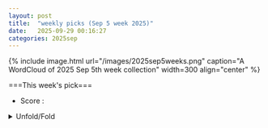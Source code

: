 ```yaml
---
layout: post
title:  "weekly picks (Sep 5 week 2025)"
date:   2025-09-29 00:16:27
categories: 2025sep
---
```


{% include image.html url="/images/2025sep5weeks.png" caption="A WordCloud of 2025 Sep 5th week collection" width=300 align="center" %}




===This week's pick===


* Score : 



<details>
  <summary> Unfold/Fold </summary>
  {% capture markdowncontent %}




---
10/03



1. **[s41567-025-03035-z](https://www.nature.com/articles/s41567-025-03035-z)** Isospin magnetic texture and intervalley exchange interaction in rhombohedral tetralayer graphene (Nature Physics)


1. **[tljb-f7tt](http://link.aps.org/doi/10.1103/tljb-f7tt)** Tessellation Codes: Encoded Quantum Gates by Geometric Rotation (PRL)

1. **[9928-wyjm](http://link.aps.org/doi/10.1103/9928-wyjm)** Emulators for Scarce and Noisy Data: Application to Auxiliary-Field Diffusion Monte Carlo for Neutron Matter (PRL)


1. **[tttd-v936](http://link.aps.org/doi/10.1103/tttd-v936)** Locking Orbital Angular Momentum with Linear Momentum of Light (PRL)

1. **[c8n5-l11j](http://link.aps.org/doi/10.1103/c8n5-l11j)** Most Two-Dimensional Bosonic Topological Orders Forbid Sign-Problem-Free Quantum Monte Carlo Simulation: Nonpositive Gauss Sum as an Indicator (PRL)

1. **[sj4r-cb56](http://link.aps.org/doi/10.1103/sj4r-cb56)** Generating Phase Singularities Using Surface Exciton Polaritons in an Organic Natural Hyperbolic Material (PRL)

1. **[hsbt-c46n](http://link.aps.org/doi/10.1103/hsbt-c46n)** Energy Diffusion in the Long-Range Interacting Spin Systems (PRL)

1. **[b7bv-fpz9](http://link.aps.org/doi/10.1103/b7bv-fpz9)** Optical chirality in Raman scattering (PRR)

1. **[5y2q-jzgx](http://link.aps.org/doi/10.1103/5y2q-jzgx)** Thermal state preparation by repeated interactions at and beyond the Lindblad limit (PRR)

1. **[vgpm-s6tv](http://link.aps.org/doi/10.1103/vgpm-s6tv)** Pre-Floquet states facilitating coherent subharmonic response of periodically driven many-body systems (PRR)

1. **[vhnq-79bj](http://link.aps.org/doi/10.1103/vhnq-79bj)** Quantum Zeno blockade in optomechanical systems (PRRL)

1. **[xdbt-h9bs](http://link.aps.org/doi/10.1103/xdbt-h9bs)** Beyond characteristic equations: A unified one-dimensional non-Bloch band theory via wavefunction data (PRRL)

1. **[2510.01273v1](https://arxiv.org/abs/2510.01273)** Room-Temperature Superconductivity at 298 K in Ternary La-Sc-H System at High-pressure Conditions (arXiv)

1. **[2510.01305v1](https://arxiv.org/abs/2510.01305)** Reply to "Limitations of detecting structural changes and time-reversal symmetry breaking in scanning tunneling microscopy experiments" (arXiv)

1. **[2510.01435v1](https://arxiv.org/abs/2510.01435)** Coupling Magnons to an Opto-Electronic Parametric Oscillator (arXiv)

1. **[2510.01482v1](https://arxiv.org/abs/2510.01482)** Even-denominator fractional quantum Hall states with spontaneously broken rotational symmetry (arXiv)

1. **[2510.01503v1](https://arxiv.org/abs/2510.01503)** Coupling free-surface geometry and localized ion dose for continuum models of radiation-induced nanopatterning (arXiv)

1. **[2510.01518v1](https://arxiv.org/abs/2510.01518)** Second ac screening step as a probe for the first-order melting transition in layered vortex matter at intermediate temperatures (arXiv)

1. **[2510.01626v1](https://arxiv.org/abs/2510.01626)** Classification of Thouless pumps with non-invertible symmetries and implications for Floquet phases (arXiv)

1. **[2510.01682v1](https://arxiv.org/abs/2510.01682)** Re-entrant superconductivity at an oxide heterointerface (arXiv)

1. **[2510.01714v1](https://arxiv.org/abs/2510.01714)** Electric spin and valley Hall effects (arXiv)

1. **[2510.01727v1](https://arxiv.org/abs/2510.01727)** Orbital Magnetization in Correlated States of Twisted Bilayer Transition Metal Dichalcogenides (arXiv)

1. **[2510.01738v1](https://arxiv.org/abs/2510.01738)** Hopf symmetry-protected topological phase at the intersection of magnetic and spin loop-current order (arXiv)

1. **[2510.01786v1](https://arxiv.org/abs/2510.01786)** Tunable Wigner Molecules in a Germanium Quantum Dot (arXiv)

1. **[2510.01821v1](https://arxiv.org/abs/2510.01821)** Intermediate diffusive-ballistic electron conduction around mesoscopic defects in graphene (arXiv)

1. **[2510.01826v1](https://arxiv.org/abs/2510.01826)** Ultrafast giant enhancement of second harmonic generation in a strongly correlated cobaltite YbBaCo4O7 (arXiv)

1. **[2510.01909v1](https://arxiv.org/abs/2510.01909)** Strong-coupling functional renormalization group: Nagaoka ferromagnetism and non-Fermi liquid physics in the Hubbard model at  U = infty  (arXiv)

1. **[2510.01917v1](https://arxiv.org/abs/2510.01917)** Band Gap Engineering of Nitrogen-Doped Monolayer WSe2 Superlattice and its application to Field Effect Transistor (arXiv)

1. **[2510.01921v1](https://arxiv.org/abs/2510.01921)** Electrically tunable ultrafast dynamics and interactions of hybrid excitons in a 2D semiconductor bilayer (arXiv)

1. **[2510.02011v1](https://arxiv.org/abs/2510.02011)** Pulsed-laser induced gold microparticle fragmentation by thermal strain (arXiv)

1. **[2510.02042v1](https://arxiv.org/abs/2510.02042)** The Finite-Temperature Behavior of a Triangular Heisenberg Antiferromagnet (arXiv)

1. **[2510.02064v1](https://arxiv.org/abs/2510.02064)** Ab initio calculation of atomic solid hydrogen phases based on Gutzwiller many-body wave functions (arXiv)

1. **[2510.02221v1](https://arxiv.org/abs/2510.02221)** Phonon Spin Selective One-Way Axial Phonon Transport in Chiral Nanohelix (arXiv)

1. **[2510.02231v1](https://arxiv.org/abs/2510.02231)** Emergent Hierarchy in Localized States of Organic Quantum Chains (arXiv)

1. **[2510.02256v1](https://arxiv.org/abs/2510.02256)** Fate of entanglement in open quantum spin liquid: Time evolution of its genuine multipartite negativity upon sudden coupling to a dissipative bosonic environment (arXiv)

1. **[2510.02267v1](https://arxiv.org/abs/2510.02267)** Quantum gates in coupled quantum dots controlled by coupling modulation (arXiv)

1. **[2510.02289v1](https://arxiv.org/abs/2510.02289)** Charge order through crystallization of Frenkel excitons: realization in kagome metals (arXiv)

1. **[2510.02304v1](https://arxiv.org/abs/2510.02304)** Amplified magnetic catalysis in non-Hermitian Euclidean and hyperbolic Dirac liquids (arXiv)

1. **[2510.01306v1](https://arxiv.org/abs/2510.01306)** Chiral quantum state circulation from photon lattice topology (arXiv)

1. **[2510.01760v1](https://arxiv.org/abs/2510.01760)** Giant enhancement of terahertz high-harmonic generation by cavity engineering of Dirac semimetal (arXiv)

1. **[2510.01802v1](https://arxiv.org/abs/2510.01802)** Machine-learning-enabled methodology for the ab-initio simulations of sub-micro m-wide nanoribbons (arXiv)


1. **[2510.01837v1](https://arxiv.org/abs/2510.01837)** Purcell-enhanced single-photon generation from CsPbBr3 quantum dots in in-situ selected Laguerre-Gaussian modes (arXiv)

1. **[2510.01881v1](https://arxiv.org/abs/2510.01881)** Spin-phonon coupling and isotope-related pseudo-molecule vibrations in layered Cr2Ge2Te6 ferromagnet (arXiv)

1. **[2510.02051v1](https://arxiv.org/abs/2510.02051)** Improving neural network performance for solving quantum sign structure (arXiv)

1. **[2510.02141v1](https://arxiv.org/abs/2510.02141)** Quantum speed-up for solving the one-dimensional Hubbard model using quantum annealing (arXiv)

1. **[2510.02234v1](https://arxiv.org/abs/2510.02234)** Reversal of strain state in a Mott insulator thin film by controlling substrate morphology (arXiv)




---
10/02


1. **[s41467-025-63833-0](https://www.nature.com/articles/s41467-025-63833-0)** Twisted bilayer Ice as a new class of hydrogen-bonding moiré materials (Nature Communications)

1. **[s42005-025-02301-z](https://www.nature.com/articles/s42005-025-02301-z)** Elastic bound states in the continuum with multi-polarization hybridization (Communications Physics)

1. **[s41563-025-02360-1](https://www.nature.com/articles/s41563-025-02360-1)** Large moiré superstructure of stacked incommensurate charge density waves (Nature Materials)

1. **[s41586-025-09524-8](https://www.nature.com/articles/s41586-025-09524-8)** Spin squeezing in an ensemble of nitrogen–vacancy centres in diamond (Nature)

1. **[d41586-025-02968-y](https://www.nature.com/articles/d41586-025-02968-y)** Quantum correlations enhance the sensitivity of room-temperature sensors (Nature)

1. **[s41598-025-21913-7](https://www.nature.com/articles/s41598-025-21913-7)** Correction: Exchange-bias and magnetic anisotropy fields in core–shell ferrite nanoparticles (Scientific Reports)





1. **[vmd7-twd5](http://link.aps.org/doi/10.1103/vmd7-twd5)** Heisenberg-Limited Quantum Metrology without Ancillae (PRL)

1. **[bnkn-4p3f](http://link.aps.org/doi/10.1103/bnkn-4p3f)** Indefinite Causal Order and Quantum Coordinates (PRL)

1. **[j3zk-z17h](http://link.aps.org/doi/10.1103/j3zk-z17h)** Tidal Resonance in Binary Neutron Star Inspirals: A High-Precision Study in Numerical Relativity (PRL)



1. **[y29y-f63h](http://link.aps.org/doi/10.1103/y29y-f63h)** Surface Wave Electron Acceleration from Flat Foils at Parallel Laser Incidence (PRL)

1. **[fz3h-6jdx](http://link.aps.org/doi/10.1103/fz3h-6jdx)** Observation of Anisotropic Dispersive Dark-Exciton Dynamics in CrSBr (PRL)

1. **[r22l-y2rr](http://link.aps.org/doi/10.1103/r22l-y2rr)** Emergent Inductance from Chiral Orbital Currents in a Bulk Ferrimagnet (PRL)

1. **[rwd7-92z9](http://link.aps.org/doi/10.1103/rwd7-92z9)** Quantum Anomalous Hall Effects and Emergent SU(2) Hall Ferromagnets at Fractional Filling of Helical Trilayer Graphene (PRL)

1. **[smkf-k7wq](http://link.aps.org/doi/10.1103/smkf-k7wq)** Dichotomy in Low- and High-Energy Band Renormalizations in Trilayer Nickelate La4Ni3O10: A Comparison with Cuprates (PRL)

1. **[dvlz-93t8](http://link.aps.org/doi/10.1103/dvlz-93t8)** Ultrafast Nonequilibrium Enhancement of Electron-Phonon Interaction in 2H−MoTe2 (PRL)

1. **[f5x9-wp3g](http://link.aps.org/doi/10.1103/f5x9-wp3g)** Theory of Reversed Ripening in Active Phase Separating Systems (PRL)

1. **[ss2g-kbpj](http://link.aps.org/doi/10.1103/ss2g-kbpj)** Light-Induced Phase Separation with Finite Wavelength Selection in Photophobic Microalgae (PRL)

1. **[pcmz-w776](http://link.aps.org/doi/10.1103/pcmz-w776)** High-Performance and Reliable Probabilistic Ising Machine Based on Simulated Quantum Annealing (PRX)






1. **[2510.00099v1](https://arxiv.org/abs/2510.00099)** Defect mediated quantum melting of charge ordered insulators (arXiv)

1. **[2510.00134v1](https://arxiv.org/abs/2510.00134)** Interplay of competing bond-order and loop-current fluctuations as a possible mechanism for superconductivity in kagome metals (arXiv)

1. **[2510.00153v1](https://arxiv.org/abs/2510.00153)** Anomalous diffusion in multichannel systems without a Levy distribution of disorder (arXiv)

1. **[2510.00204v1](https://arxiv.org/abs/2510.00204)** Bidirectional ultrafast control of charge density waves via phase competition (arXiv)

1. **[2510.00220v1](https://arxiv.org/abs/2510.00220)** Nonvolatile Switching of Magnetism via Gate-Induced Sliding in Tetralayer Graphene (arXiv)

1. **[2510.00284v1](https://arxiv.org/abs/2510.00284)** Dimerization in the SU(4) Heisenberg model on the cubic lattice: iPEPS study (arXiv)

1. **[2510.00305v1](https://arxiv.org/abs/2510.00305)** Gate-tunable Josephson parametric amplifiers based on semiconductor nanowires (arXiv)

1. **[2510.00341v1](https://arxiv.org/abs/2510.00341)** Magneto-Tunable Thermal Diode Based on Bulk Superconductor (arXiv)

1. **[2510.00385v1](https://arxiv.org/abs/2510.00385)** A poor man's theory of circular dichroism in single-wall carbon nanotubes (arXiv)

1. **[2510.00448v1](https://arxiv.org/abs/2510.00448)** Possibility of ferro-octupolar order in Ba2CaOsO6 assessed by X-ray magnetic dichroism measurements (arXiv)

1. **[2510.00556v1](https://arxiv.org/abs/2510.00556)** Excitons and Optical Response in Excitonic Insulator Candidate TiSe2 (arXiv)

1. **[2510.00575v1](https://arxiv.org/abs/2510.00575)** Field-free Superconducting Diode Effect in FeTe0.55Se0.45 (arXiv)

1. **[2510.00587v1](https://arxiv.org/abs/2510.00587)** Transition between 2D Symmetry Protected Topological Phases on a Klein Bottle (arXiv)

1. **[2510.00595v1](https://arxiv.org/abs/2510.00595)** Large superconducting diode effect driven by edge states in twisted iron-chalcogenide Josephson junctions (arXiv)

1. **[2510.00605v1](https://arxiv.org/abs/2510.00605)** Terahertz field-induced giant symmetry modulations in a van der Waals antiferromagnet (arXiv)

1. **[2510.00653v1](https://arxiv.org/abs/2510.00653)** Energy-density-driven ultrafast electronic excitations in a cuprate superconductor (arXiv)

1. **[2510.00672v1](https://arxiv.org/abs/2510.00672)** Temperature Dependence of the Response Functions of Graphene: Impact on Casimir and Casimi-Polder Forces in and out of Thermal Equilibrium (arXiv)

1. **[2510.00711v1](https://arxiv.org/abs/2510.00711)** An InAsSb surface quantum well with in-situ deposited Nb as a platform for semiconductor-superconductor hybrid devices (arXiv)

1. **[2510.00760v1](https://arxiv.org/abs/2510.00760)** Charge and Valley Hydrodynamics in the Quantum Hall Regime of Gapped Graphene (arXiv)

1. **[2510.00765v1](https://arxiv.org/abs/2510.00765)** Fast and Sensitive Readout of a Semiconductor Quantum Dot Using an In-Situ Microwave Resonator with Enhanced Gate Lever Arm (arXiv)

1. **[2510.00898v1](https://arxiv.org/abs/2510.00898)** The role of stacking and strain in mean-field magnetic moments of multilayer graphene (arXiv)

1. **[2510.00899v1](https://arxiv.org/abs/2510.00899)** On the mechanism of ferromagnetic resonance in ferromagnet-superconductor trilayers (arXiv)

1. **[2510.00921v1](https://arxiv.org/abs/2510.00921)** Non-Hermitian Skin Effect and Electronic Nonlocal Transport (arXiv)

1. **[2510.00940v1](https://arxiv.org/abs/2510.00940)** Anisotropic linear magnetoresistance in Dirac semimetal NiTe2 nanoflakes (arXiv)

1. **[2510.01053v1](https://arxiv.org/abs/2510.01053)** Interacting spin and charge density waves in kagome metal FeGe (arXiv)

1. **[2510.01058v1](https://arxiv.org/abs/2510.01058)** Temperature anomaly of the VSi and VC vacancy spin coherence time in 4H-SiC (arXiv)

1. **[2510.01075v1](https://arxiv.org/abs/2510.01075)** Spontaneous lattice distortion and crystal field effects in HoB4 (arXiv)

1. **[2510.01102v1](https://arxiv.org/abs/2510.01102)** Wave Packet Propagation through Graphene with Square and Triangular Patterned Circular Potential Scatterers (arXiv)

1. **[2510.01125v1](https://arxiv.org/abs/2510.01125)** Non-Hermitian Dynamics in Quantum Anomalous Hall Insulators (arXiv)

1. **[2510.01162v1](https://arxiv.org/abs/2510.01162)** Charge dynamics of individual conductance channels within a percolation network of a nano-patterned nanocrystal quantum dot solid (arXiv)

1. **[2510.00930v1](https://arxiv.org/abs/2510.00930)** Probing quantum advantage for solving the Fermi-Hubbard model with entropy benchmarking (arXiv)

1. **[2510.01066v1](https://arxiv.org/abs/2510.01066)** Nonperturbative fluctuation effects of charged bosonic fields: A quark-diquark model study at nonzero density (arXiv)

1. **[2510.01117v1](https://arxiv.org/abs/2510.01117)** From Bell Products to GHZ: Quantum Memories via Emergent Hamiltonians (arXiv)






---
10/01


1. **[s41567-025-03040-2](https://www.nature.com/articles/s41567-025-03040-2)** Gate-tunable double-dome superconductivity in twisted trilayer graphene (Nature Physics)

1. **[s41567-025-03034-0](https://www.nature.com/articles/s41567-025-03034-0)** Impact of low-energy spin fluctuations on the strange metal in a cuprate superconductor (Nature Physics)

1. **[s42005-025-02299-4](https://www.nature.com/articles/s42005-025-02299-4)** Topological fractal braiding of non-Hermitian bands (Communications Physics)

1. **[s42005-025-02294-9](https://www.nature.com/articles/s42005-025-02294-9)** Quantum geometric renormalization of the Hall coefficient and unconventional Hall resistivity in ZrTe<sub>5</sub> (Communications Physics)

1. **[s42005-025-02295-8](https://www.nature.com/articles/s42005-025-02295-8)** Spin supercurrent in parity-mixed superconductors with structural chirality (Communications Physics)

1. **[s42005-025-02274-z](https://www.nature.com/articles/s42005-025-02274-z)** Non-Hermitian strong bosonic clustering through interaction-induced caging (Communications Physics)

1. **[s42005-025-02296-7](https://www.nature.com/articles/s42005-025-02296-7)** Uncovering the underlying mechanisms of phase transitions in chiral active particles (Communications Physics)



1. **[g45c-ssfx](http://link.aps.org/doi/10.1103/g45c-ssfx)** Single-Ion Information Engine for Charging Quantum Battery (PRL)

1. **[6qqv-rl7q](http://link.aps.org/doi/10.1103/6qqv-rl7q)** Dark-Matter–Electron Detectors for Dark-Matter–Nucleon Interactions (PRL)

1. **[lbw1-kwd5](http://link.aps.org/doi/10.1103/lbw1-kwd5)** Partial-Wave Resolved Spin-Orbit Dynamics (PRL)

1. **[lcsm-xxty](http://link.aps.org/doi/10.1103/lcsm-xxty)** No Time for Surface Charge: How Bulk Conductivity Hides Charge Patterns from Kelvin Probe Force Microscopy in Contact-Electrified Surfaces (PRL)

1. **[yq1x-kxgm](http://link.aps.org/doi/10.1103/yq1x-kxgm)** Anyon Braiding on the Single Edge of a Fractional Quantum Hall State (PRL)

1. **[ttwf-qgz4](http://link.aps.org/doi/10.1103/ttwf-qgz4)** Terahertz-Induced Tunnel Ionization Drives Coherent Raman-Active Phonon in Bismuth (PRL)

1. **[sqbn-vtcj](http://link.aps.org/doi/10.1103/sqbn-vtcj)** Strongly Entangled Kondo and Kagome Lattices and the Emergent Magnetic Ground State in Heavy-Fermion Kagome Metal YbV6Sn6 (PRL)

1. **[fb2r-qdq7](http://link.aps.org/doi/10.1103/fb2r-qdq7)** Pushing Photons with Electrons: Observation of the Polariton Drag Effect (PRL)

1. **[Physics.18.s122](http://link.aps.org/doi/10.1103/Physics.18.s122)** Charge Transfer Happens Too Fast to See (Physics)




1. **[2509.25251v1](https://arxiv.org/abs/2509.25251)** Metal-insulator transition in a CuO chain created by Kondo interaction (arXiv)

1. **[2509.25316v1](https://arxiv.org/abs/2509.25316)** Topological non-Abelian Gauge Structures in Cayley-Schreier Lattices (arXiv)

1. **[2509.25318v1](https://arxiv.org/abs/2509.25318)** Strong-coupling superconductivity near Gross-Neveu quantum criticality in Dirac systems (arXiv)

1. **[2509.25322v1](https://arxiv.org/abs/2509.25322)** The Sound of Electrons Shattering: Current Noise Composition Laws for Electron Fractionalization (arXiv)

1. **[2509.25330v1](https://arxiv.org/abs/2509.25330)** Chiral charge conservation and ballistic magnetotransport in a disordered Weyl semimetal (arXiv)

1. **[2509.25344v1](https://arxiv.org/abs/2509.25344)** Origin of Spin Stripes in Bilayer Nickelate La3Ni2O7 (arXiv)

1. **[2509.25423v1](https://arxiv.org/abs/2509.25423)** Electropolishing-Induced Topographic Defects in Niobium: Insights and Implications for Superconducting Radio Frequency Applications (arXiv)

1. **[2509.25635v1](https://arxiv.org/abs/2509.25635)** Quantum geometric origins of the orbital degrees of freedom of hybrid bosonic quasiparticles in magnetic systems (arXiv)

1. **[2509.25691v1](https://arxiv.org/abs/2509.25691)** Electric-field control of pure spin photocurrent in germanene (arXiv)

1. **[2509.25703v1](https://arxiv.org/abs/2509.25703)** Probing phase transitions in non-Hermitian systems with quantum entanglement (arXiv)

1. **[2509.25761v1](https://arxiv.org/abs/2509.25761)** Schwinger boson theory for S=1 Kitaev quantum spin liquids (arXiv)

1. **[2509.25772v1](https://arxiv.org/abs/2509.25772)** Effect of Deposition Pressure on the Superconductivity of Ti40V60 Alloy Thin Films (arXiv)

1. **[2509.25797v1](https://arxiv.org/abs/2509.25797)** Growth Optimization of MoSi Thin Film and Measurement of Transport Critical Current Density of its Meander Structure (arXiv)

1. **[2509.25823v1](https://arxiv.org/abs/2509.25823)** Superconducting gap structures in wallpaper fermion systems (arXiv)

1. **[2509.26105v1](https://arxiv.org/abs/2509.26105)** Anisotropic antiferromagnetic order in EuPd3Si2 (arXiv)

1. **[2509.26151v1](https://arxiv.org/abs/2509.26151)** Spin-supersolidity induced quantum criticality and magnetocaloric effect in the triangular-lattice antiferromagnet Rb2Co(SeO3)2 (arXiv)

1. **[2509.26176v1](https://arxiv.org/abs/2509.26176)** Symmetry restoration in a fast scrambling system (arXiv)

1. **[2509.26228v1](https://arxiv.org/abs/2509.26228)** From Shapiro steps to photon-assisted tunneling in microwave-driven atomic-scale Josephson junctions with a single (magnetic) adatom (arXiv)

1. **[2509.26285v1](https://arxiv.org/abs/2509.26285)** Neel vector and Rashba SOC effects on RKKY interaction in 2D d-wave altermagnets (arXiv)

1. **[2509.26320v1](https://arxiv.org/abs/2509.26320)** Magnetic phase transitions protected by topological quantum geometry transitions: effects of electron-electron interactions in the Creutz ladder system (arXiv)

1. **[2509.26387v1](https://arxiv.org/abs/2509.26387)** Efficient heat-energy conversion from a non-thermal Tomonaga-Luttinger liquid (arXiv)

1. **[2509.26447v1](https://arxiv.org/abs/2509.26447)** Non-local edge mode hybridization in the long-range interacting Kitaev chain (arXiv)

1. **[2509.26472v1](https://arxiv.org/abs/2509.26472)** Half-filled metal and molecular-orbital-mediated pairing in cuprate (arXiv)

1. **[2509.26478v1](https://arxiv.org/abs/2509.26478)** YbCu1.14Se2: an exchange disordered 2D triangular random singlet phase? (arXiv)

1. **[2509.26596v1](https://arxiv.org/abs/2509.26596)** Orbital altermagnetism on the kagome lattice and possible application to AV3Sb5 (arXiv)

1. **[2509.26607v1](https://arxiv.org/abs/2509.26607)** Projected Holstein-Primakoff boson representation of quantum spins for spin wave theory (arXiv)

1. **[2509.26620v1](https://arxiv.org/abs/2509.26620)** Amplified response of cavity-coupled quantum-critical systems (arXiv)

1. **[2509.26638v1](https://arxiv.org/abs/2509.26638)** Intrinsic Nernst Effect from Berry Curvature in Superconductors (arXiv)

1. **[2509.22241v1](https://arxiv.org/abs/2509.22241)** Antiferromagnetic domain walls under spin-orbit torque (arXiv)

1. **[2509.25303v1](https://arxiv.org/abs/2509.25303)** High-efficiency Pt75Au25-based spintronic terahertz emitters (arXiv)

1. **[2509.25326v1](https://arxiv.org/abs/2509.25326)** Error detection without post-selection in adaptive quantum circuits (arXiv)

1. **[2509.25331v1](https://arxiv.org/abs/2509.25331)** Krylov Winding and Emergent Coherence in Operator Growth Dynamics (arXiv)

1. **[2509.25333v1](https://arxiv.org/abs/2509.25333)** Static magnetic control of light emission in plasmonic nanojunctions (arXiv)

1. **[2509.25336v1](https://arxiv.org/abs/2509.25336)** Renormalization of Chern-Simons Wilson Loops via Flux Quantization in Cohomotopy (arXiv)

1. **[2509.25342v1](https://arxiv.org/abs/2509.25342)** Quantum process tomography of a compressed time evolution circuit on superconducting quantum processors (arXiv)

1. **[2509.25679v1](https://arxiv.org/abs/2509.25679)** Charge Transfer States in Donor Acceptor Bulk Heterojunctions as Triplet Triplet Annihilation Sensitizer for Solid-State Photon Upconversion (arXiv)

1. **[2509.26095v1](https://arxiv.org/abs/2509.26095)** The diffusion-driven orthorhombic to tetragonal transition in YBa2Cu3O7 derived with a machine learning interatomic potential (arXiv)

1. **[2509.26104v1](https://arxiv.org/abs/2509.26104)** Spatiotemporal Raman Probing of Molecular Transport in sub-2-nm Plasmonic Quasi-2D Nanochannels (arXiv)

1. **[2509.26206v1](https://arxiv.org/abs/2509.26206)** Anderson localization: a density matrix approach (arXiv)

1. **[2509.26274v1](https://arxiv.org/abs/2509.26274)** Zeta expansion for long-range interactions under periodic boundary conditions with applications to micromagnetics (arXiv)

1. **[2509.26349v1](https://arxiv.org/abs/2509.26349)** Microwave-to-Optical Quantum Transduction of Photons for Quantum Interconnects (arXiv)

1. **[2509.26561v1](https://arxiv.org/abs/2509.26561)** Consequences of symmetry-breaking on conformal defect data (arXiv)





---
09/30

1. **[s41467-025-63578-w](https://www.nature.com/articles/s41467-025-63578-w)** Critical fluctuations and noise spectra in two-dimensional Fe<sub>3</sub>GeTe<sub>2</sub> magnets (Nature Communications)

1. **[s42005-025-02185-z](https://www.nature.com/articles/s42005-025-02185-z)** Near room-temperature magnetic nodal-line semiconductors in technetium-based self-intercalated van der Waals ferrimagnets (Communications Physics)

1. **[s42005-025-02292-x](https://www.nature.com/articles/s42005-025-02292-x)** Generalized reciprocal diffractive imaging for reference-free, single-shot quantitative phase microscopy (Communications Physics)

1. **[s42005-025-02293-w](https://www.nature.com/articles/s42005-025-02293-w)** Non-Markovian multiphoton chiral dynamics with giant systems (Communications Physics)




1. **[21t1-dqn6](http://link.aps.org/doi/10.1103/21t1-dqn6)** Characterizing the Multipartite Entanglement Structure of Non-Gaussian Continuous-Variable States with a Single Evolution Operator (PRL)

1. **[t78h-c9s3](http://link.aps.org/doi/10.1103/t78h-c9s3)** Classical Non-Markovian Noise in Symmetry-Preserving Quantum Dynamics (PRL)

1. **[dmfd-lgcq](http://link.aps.org/doi/10.1103/dmfd-lgcq)** Critically Slow Hilbert-Space Ergodicity in Quantum Morphic Drives (PRL)

1. **[3n8f-k8pl](http://link.aps.org/doi/10.1103/3n8f-k8pl)** Exponential Quantum Advantages for Practical Non-Hermitian Eigenproblems (PRL)

1. **[trj9-r9j8](http://link.aps.org/doi/10.1103/trj9-r9j8)** Condensates, Crystals, and Renormalons in the Gross-Neveu Model at Finite Density (PRL)

1. **[s9vl-7n24](http://link.aps.org/doi/10.1103/s9vl-7n24)** Most Stringent Bound on Electron Neutrino Mass Obtained with a Scalable Low-Temperature Microcalorimeter Array (PRL)



1. **[gyqw-d17z](http://link.aps.org/doi/10.1103/gyqw-d17z)** Observation of Two-Dimensional Branched Flow of Light (PRL)

1. **[c4v9-nd4b](http://link.aps.org/doi/10.1103/c4v9-nd4b)** Handedness Selection and Hysteresis of Chiral Orders in Crystals (PRL)

1. **[lm64-m3bn](http://link.aps.org/doi/10.1103/lm64-m3bn)** Machine Learning the Energetics of Electrified Solid-Liquid Interfaces (PRL)

1. **[rr3f-3zhd](http://link.aps.org/doi/10.1103/rr3f-3zhd)** Exchange Interaction in an InSb Quantum Well Measured with Landau-Level Tunneling Spectroscopy (PRL)

1. **[2fcg-zmwt](http://link.aps.org/doi/10.1103/2fcg-zmwt)** Multipolar Fermi Surface Deformations in Sr2RuO4 Probed by Resistivity and Sound Attenuation: A Window into Electron Viscosity and the Collision Operator (PRL)

1. **[14mp-263q](http://link.aps.org/doi/10.1103/14mp-263q)** Spin Transport Revealed by Spin Quantum Geometry (PRL)

1. **[qvd5-5z6m](http://link.aps.org/doi/10.1103/qvd5-5z6m)** Memory Kernel Coupling Theory: Obtaining Time Correlation Function from Higher-Order Moments (PRL)

1. **[72b9-c8cq](http://link.aps.org/doi/10.1103/72b9-c8cq)** Charging Dynamics of Electric Double-Layer Nanocapacitors in Mean Field (PRL)

1. **[66rj-jbqw](http://link.aps.org/doi/10.1103/66rj-jbqw)** Exciton Formation in Two-Dimensional Semiconductors (PRX)

1. **[Physics.18.164](http://link.aps.org/doi/10.1103/Physics.18.164)** Criticality in Nature’s Strongest Force (Physics)

1. **[rc6z-837q](http://link.aps.org/doi/10.1103/rc6z-837q)** Preparing the Gutzwiller wave function for attractive SU(3) fermions on a quantum computer (PRR)

1. **[1gvy-sy4b](http://link.aps.org/doi/10.1103/1gvy-sy4b)** Nonlinear response functions and disorder: The case of the photogalvanic effect (PRR)

1. **[z497-65ks](http://link.aps.org/doi/10.1103/z497-65ks)** Excess energy and countercurrents after a quantum kick (PRR)

1. **[wpnf-4nnn](http://link.aps.org/doi/10.1103/wpnf-4nnn)** Parallel-in-time quantum simulation via Page and Wootters quantum time (PRR)

1. **[zdfp-vgwk](http://link.aps.org/doi/10.1103/zdfp-vgwk)** Numerical investigation of the Brownian q=2 Potts model (PRR)

1. **[sh8w-rk4b](http://link.aps.org/doi/10.1103/sh8w-rk4b)** Magnetic-field-tunable anisotropic blackbody radiation and condensation of slow thermal light in dynamical axion insulators (PRR)

1. **[5r8m-v694](http://link.aps.org/doi/10.1103/5r8m-v694)** Microscopic origin of the nematoelastic coupling and dynamics of hybridized collective nematic-phonon excitations (PRR)

1. **[srgm-9ybc](http://link.aps.org/doi/10.1103/srgm-9ybc)** Fractional Chern mosaic in supermoiré graphene (PRRL)




1. **[2509.22687v1](https://arxiv.org/abs/2509.22687)** Peculiarities of optical absorption spectra of NdFe3(BO3)4 crystal in magnetically ordered state and at the transition to spiral magnetic phase (arXiv)

1. **[2509.22804v1](https://arxiv.org/abs/2509.22804)** Ultralow-Temperature Cryogenic Transmission Electron Microscopy Using a New Helium Flow Cryostat Stage (arXiv)

1. **[2509.22877v1](https://arxiv.org/abs/2509.22877)** Stability and Superconductivity of Ternary Polyhydrides (arXiv)

1. **[2509.22882v1](https://arxiv.org/abs/2509.22882)** Robust quantum Hall resistance standard from uniform wafer-scale epitaxial graphene on SiC (arXiv)

1. **[2509.22902v1](https://arxiv.org/abs/2509.22902)** Tunneling spectroscopy of two-dimensional superconductors with the quantum twisting microscope (arXiv)

1. **[2509.22960v1](https://arxiv.org/abs/2509.22960)** Magnetotransport in a 2D Hybrid Band System: Dirac and Heavy Hole Interplay (arXiv)

1. **[2509.22975v1](https://arxiv.org/abs/2509.22975)** Monte Carlo Diagonalization for Hubbard Model (arXiv)

1. **[2509.23033v1](https://arxiv.org/abs/2509.23033)** Hund's physics extends to actinide f electron systems (arXiv)

1. **[2509.23096v1](https://arxiv.org/abs/2509.23096)** Evanescent-mode-assisted Klein tunneling in dual-gated bilayer graphene (arXiv)

1. **[2509.23137v1](https://arxiv.org/abs/2509.23137)** Superconductivity at 22.3 K in Compressed Sodium-intercalated Graphite (arXiv)

1. **[2509.23177v1](https://arxiv.org/abs/2509.23177)** Non-Hermitian topological superconductivity with symmetry-enriched spectral and eigenstate features (arXiv)

1. **[2509.23396v1](https://arxiv.org/abs/2509.23396)** Splitting of electronic spectrum in paramagnetic phase of itinerant ferromagnets and altermagnets (arXiv)

1. **[2509.23404v1](https://arxiv.org/abs/2509.23404)** Magnetic-field dependent vortex dynamics and critical currents in superconducting microwires with regular large-area perforation by pinholes (arXiv)

1. **[2509.23523v1](https://arxiv.org/abs/2509.23523)** Revealing a hidden magnetic order in the triangular lattice antiferromagnet CuNdO2 (arXiv)

1. **[2509.23591v1](https://arxiv.org/abs/2509.23591)** Fabrication of oxide/FeSe multilayer films using the PLD technique (arXiv)

1. **[2509.23622v1](https://arxiv.org/abs/2509.23622)** Tunable quantum metric and band topology in bilayer Dirac model (arXiv)

1. **[2509.23758v1](https://arxiv.org/abs/2509.23758)** Power-Law Spectra and Asymptotic omega/T Scaling in the Orbital-Selective Mott Phase of a Three-Orbital Hubbard Model (arXiv)

1. **[2509.23856v1](https://arxiv.org/abs/2509.23856)** Gap Inhomogeneity in Cuprates: a view from Two-Dimensional Josephson Echo Spectroscopy (arXiv)

1. **[2509.23904v1](https://arxiv.org/abs/2509.23904)** Superconductivity Proximate to Non-Abelian Fractional Spin Hall Insulator in Twisted Bilayer MoTe2 (arXiv)

1. **[2509.24131v1](https://arxiv.org/abs/2509.24131)** Quantum Saturation of Magnetoelectric Coupling in Fe3O4 Nanoparticles (arXiv)

1. **[2509.24301v1](https://arxiv.org/abs/2509.24301)** High-Precision Temperature Estimation Based on Magnetic Nanoparticles Dominated by Brownian Relaxation under Combined AC and DC Magnetic Fields (arXiv)

1. **[2509.24415v1](https://arxiv.org/abs/2509.24415)** Strong enhancement of d-wave superconductivity in an extended checkerboard Hubbard ladder (arXiv)

1. **[2509.24439v1](https://arxiv.org/abs/2509.24439)** Spin-stripes in the Hubbard model: a combined DMFT and Bethe-Salpeter analysis (arXiv)

1. **[2509.24455v1](https://arxiv.org/abs/2509.24455)** High-energy electron-beam induced defect engineering of monolayer MoS2 for tunable optical properties (arXiv)

1. **[2509.24518v1](https://arxiv.org/abs/2509.24518)** Charge-localization-driven metal-insulator phase transition in layered molecular conductors (arXiv)

1. **[2509.24581v1](https://arxiv.org/abs/2509.24581)** Spontaneous pi flux trapping in granular rings of unconventional superconductors (arXiv)

1. **[2509.24670v1](https://arxiv.org/abs/2509.24670)** Strong Correlations and Superconductivity in the Supermoire Lattice (arXiv)

1. **[2509.24672v1](https://arxiv.org/abs/2509.24672)** Magnetoelectric Switching of Competing Magnetic Orders in Rhombohedral Graphene (arXiv)

1. **[2509.24682v1](https://arxiv.org/abs/2509.24682)** Topological transitions controlled by the interaction range (arXiv)

1. **[2509.24686v1](https://arxiv.org/abs/2509.24686)** Robust Majorana Platform Driven by a Meissner-Induced Anisotropic Doppler Shift (arXiv)

1. **[2509.24719v1](https://arxiv.org/abs/2509.24719)** Intrinsic spin accumulation in magnetic spin Hall effect (arXiv)

1. **[2509.24764v1](https://arxiv.org/abs/2509.24764)** Quantum superconducting diode effect with perfect efficiency above liquid-nitrogen temperature (arXiv)

1. **[2509.24824v1](https://arxiv.org/abs/2509.24824)** Snakelike trajectories of electrons released from quantum dots driven by the spin Hall effect (arXiv)

1. **[2509.24838v1](https://arxiv.org/abs/2509.24838)** Ligand co-deposition in focused electron beam induced nanoprinting: a predictive composition model (arXiv)

1. **[2509.24862v1](https://arxiv.org/abs/2509.24862)** Anisotropy by design in superconducting Nb thin films via ultrashort pulse laser irradiation (arXiv)

1. **[2509.25060v1](https://arxiv.org/abs/2509.25060)** Two-dimensional THz spectroscopy in electronic systems: a many-body diagrammatic approach (arXiv)

1. **[2509.25186v1](https://arxiv.org/abs/2509.25186)** Guided Diffusion for the Discovery of New Superconductors (arXiv)

1. **[2509.18259v1](https://arxiv.org/abs/2509.18259)** Order from chaos with adaptive circuits on quantum hardware (arXiv)

1. **[2509.22682v1](https://arxiv.org/abs/2509.22682)** Direct Comparison of Static and Dynamic Measurements of Spin Generation in a Topological Insulator Thin Film (arXiv)

1. **[2509.22773v1](https://arxiv.org/abs/2509.22773)** Universality of Shallow Global Quenches in Critical Spin Chains (arXiv)

1. **[2509.22809v1](https://arxiv.org/abs/2509.22809)** Unraveling the role of disorder in the electronic structure of high entropy alloys (arXiv)

1. **[2509.22892v1](https://arxiv.org/abs/2509.22892)** BCS superconductivity in the presence of wave dark matter (arXiv)

1. **[2509.22977v1](https://arxiv.org/abs/2509.22977)** Sachdev-Ye-Kitaev Model in a Quantum Glassy Landscape (arXiv)

1. **[2509.23170v1](https://arxiv.org/abs/2509.23170)** Room-temperature quantum entanglement in a van der Waals material (arXiv)

1. **[2509.23300v1](https://arxiv.org/abs/2509.23300)** Entanglement signatures of gapless topological phases in a p-wave superconductor (arXiv)

1. **[2509.23507v1](https://arxiv.org/abs/2509.23507)** Development of a microwave SQUID multiplexer for magnetic microbolometers (arXiv)

1. **[2509.23734v1](https://arxiv.org/abs/2509.23734)** Haag Duality for 2D Quantum Spin Systems (arXiv)

1. **[2509.23869v1](https://arxiv.org/abs/2509.23869)** Integrable Spherical Brane Model at Large N (arXiv)

1. **[2509.23952v1](https://arxiv.org/abs/2509.23952)** General Framework for Twisted Bilayer Photonic Crystal with Interlayer Coupling and Far-Field Response (arXiv)

1. **[2509.24295v1](https://arxiv.org/abs/2509.24295)** Magnon squeezing near a quantum critical point in a cavity-magnon-qubit system (arXiv)

1. **[2509.24451v1](https://arxiv.org/abs/2509.24451)** Non-epitaxial perovskite polariton laser diode operating under direct current (arXiv)

1. **[2509.24749v1](https://arxiv.org/abs/2509.24749)** A Quantum Computer Based on Donor-Cluster Arrays in Silicon (arXiv)

1. **[2509.24766v1](https://arxiv.org/abs/2509.24766)** Demonstration of quantum error detection in a silicon quantum processor (arXiv)

1. **[2509.25109v1](https://arxiv.org/abs/2509.25109)** Enhancing work-extraction in quantum batteries via correlated reservoirs (arXiv)

1. **[2509.25130v1](https://arxiv.org/abs/2509.25130)** Coupling induced emergent topology in a two-leg fermionic ladder (arXiv)



---
09/29

1. **[2509.21540v1](https://arxiv.org/abs/2509.21540)** Critical dynamics and superconducting state preparation in the quenched Kitaev chain with pairing imbalance (arXiv)

1. **[2509.21558v1](https://arxiv.org/abs/2509.21558)** Real Space Imaging of Spin Scattering in Chirality-Induced Spin Selectivity (arXiv)

1. **[2509.21591v1](https://arxiv.org/abs/2509.21591)** Pathways from a chiral superconductor to a composite Fermi liquid (arXiv)

1. **[2509.21640v1](https://arxiv.org/abs/2509.21640)** A comprehensive equivalent circuit model for high overtone bulk acoustic resonators (HBARs) (arXiv)

1. **[2509.21759v1](https://arxiv.org/abs/2509.21759)** Hexagonal boron nitride/bilayer graphene moire superlattices in the Dirac-material family: energy-band engineering and carrier doping by dual gating (arXiv)

1. **[2509.21771v1](https://arxiv.org/abs/2509.21771)** Spin-basis wavefunctions for the one-dimensional Kitaev model (arXiv)

1. **[2509.21813v1](https://arxiv.org/abs/2509.21813)** Low-energy photoexcitation inside the Mott gap in doped Hubbard and t-J ladders (arXiv)

1. **[2509.21877v1](https://arxiv.org/abs/2509.21877)** Ab initio study of magnetoresistance effect in Mn3Sn/MgO/Mn3Sn antiferromagnetic tunnel junction (arXiv)

1. **[2509.21901v1](https://arxiv.org/abs/2509.21901)** Gapless and ordered phases in spin-1/2 Kitaev-XX-Gamma chain (arXiv)

1. **[2509.21951v1](https://arxiv.org/abs/2509.21951)** Extending the optical absorption in a lumped element meander structure to far-infrared wavelengths (arXiv)

1. **[2509.22051v1](https://arxiv.org/abs/2509.22051)** From gauging to duality in one-dimensional quantum lattice models (arXiv)

1. **[2509.22177v1](https://arxiv.org/abs/2509.22177)** Predictor-corrector method based on dynamic mode decomposition for tensor-train nonequilibrium Green's function calculations (arXiv)

1. **[2509.22185v1](https://arxiv.org/abs/2509.22185)** Quantum spin Hall effect in III-V semiconductors at elevated temperatures: advancing topological electronics (arXiv)

1. **[2509.22231v1](https://arxiv.org/abs/2509.22231)** Features of the Electronic and Charge States of Monovalent-Doped Manganite Films Probed by Magnetic Circular Dichroism (arXiv)

1. **[2509.22266v1](https://arxiv.org/abs/2509.22266)** Antitoroidal magnets and anomalous Hall effect (arXiv)

1. **[2509.22274v1](https://arxiv.org/abs/2509.22274)** Continuum theory for topological phase transitions in exciton systems (arXiv)

1. **[2509.22278v1](https://arxiv.org/abs/2509.22278)** Supercondutivity of Nb-Ta-Ti-Zr-Hf high entropy alloy polycrystalline and amorphous thin films (arXiv)

1. **[2509.22304v1](https://arxiv.org/abs/2509.22304)** Selective bulk-boundary correspondence in higher-order topological insulators with anticommuting mirror and chiral symmetries (arXiv)

1. **[2509.22473v1](https://arxiv.org/abs/2509.22473)** Competing s-wave pairing in overdoped t-J model (arXiv)

1. **[2509.22511v1](https://arxiv.org/abs/2509.22511)** Cryogenic In-Memory Computing with Phase-Change Memory (arXiv)

1. **[2509.22559v1](https://arxiv.org/abs/2509.22559)** Superconductivity in cubic La3Al with interstitial anionic electrons (arXiv)

1. **[2509.22593v1](https://arxiv.org/abs/2509.22593)** Investigation of Parasitic Two-Level Systems in Merged-Element Transmon Qubits (arXiv)

1. **[2509.22634v1](https://arxiv.org/abs/2509.22634)** Limitations of detecting structural changes and time-reversal symmetry breaking in scanning tunneling microscopy experiments (arXiv)

1. **[2509.21410v1](https://arxiv.org/abs/2509.21410)** Quantum Simulation of Fermions in AdS2 Black Hole: Chirality, Entanglement, and Spectral Crossovers (arXiv)

1. **[2509.21441v1](https://arxiv.org/abs/2509.21441)** Thermal reconstruction of chaotic quantum many-body systems (arXiv)

1. **[2509.21585v1](https://arxiv.org/abs/2509.21585)** Smearing of dynamical quantum phase transitions in dissipative free-fermion systems (arXiv)

1. **[2509.21974v1](https://arxiv.org/abs/2509.21974)** Quantum simulation approach to ultra-weak magnetic anisotropy in a frustrated spin-1/2 antiferromagnet (arXiv)

1. **[2509.22073v1](https://arxiv.org/abs/2509.22073)** Noise cross-correlations from single-shot measurements (arXiv)

1. **[2509.22103v1](https://arxiv.org/abs/2509.22103)** Privacy in Distributed Quantum Sensing with Gaussian Quantum Networks (arXiv)

1. **[2509.22105v1](https://arxiv.org/abs/2509.22105)** Theoretical investigations of tetrameric magnetic molecules for sub-kelvin cooling (arXiv)

1. **[2509.22606v1](https://arxiv.org/abs/2509.22606)** Probing Fractional Quantum Hall states in weakly interacting Fermi gases (arXiv)





  {% endcapture %}
  {{ markdowncontent | markdownify }}
 </details>

<style>
  details {
    margin: 10px 0;
  }
  summary {
    cursor: pointer;
  }
</style>

